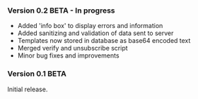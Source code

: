 ### Version 0.2 BETA - In progress
- Added 'info box' to display errors and information
- Added sanitizing and validation of data sent to server
- Templates now stored in database as base64 encoded text
- Merged verify and unsubscribe script
- Minor bug fixes and improvements

### Version 0.1 BETA
Initial release.
